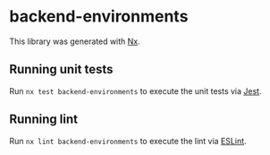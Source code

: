 # backend-environments

This library was generated with [Nx](https://nx.dev).

## Running unit tests

Run `nx test backend-environments` to execute the unit tests via [Jest](https://jestjs.io).

## Running lint

Run `nx lint backend-environments` to execute the lint via [ESLint](https://eslint.org/).
